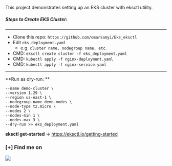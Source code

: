 This project demonstrates setting up an EKS cluster with eksctl utility.

##### Steps to Create EKS Cluster:
---
+ Clone this  repo: `https://github.com/omarsamyi/Eks_eksctl`
+ Edit `eks_deployment.yaml`
   - e.g. `cluster name, nodegroup name, etc`.
+ CMD: `eksctl create cluster -f eks_deployment.yaml`
+ CMD: `kubectl apply -f nginx-deployment.yaml`
+ CMD: `kubectl apply -f nginx-service.yaml`


---
**Run as dry-run: ** 
``` eksctl create cluster \
--name demo-cluster \
--version 1.29 \
--region us-east-1 \
--nodegroup-name demo-nodes \
--node-type t2.micro \
--nodes 2 \
--nodes-min 1 \
--nodes-max 3 \
--dry-run >> eks_deployment.yaml 
```
**eksctl get-started** -> <https://eksctl.io/getting-started>

### [+] Find me on 
<a href="https://m.me/https://www.linkedin.com/in/omarsamyi/" target="_blank"><img src="https://img.shields.io/badge/LinkedIn-https://www.linkedin.com/in/omarsamyi/-blue?style=for-the-badge&logo=linkedin"></a>

